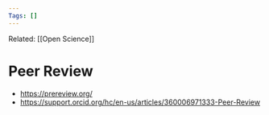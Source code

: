 ```yaml
---
Tags: []
---
```

Related: [[Open Science]]
# Peer Review
- https://prereview.org/
- https://support.orcid.org/hc/en-us/articles/360006971333-Peer-Review